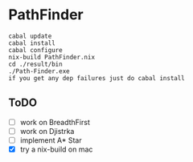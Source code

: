 # PathFinder
```
cabal update
cabal install
cabal configure
nix-build PathFinder.nix
cd ./result/bin
./Path-Finder.exe
if you get any dep failures just do cabal install
```
## ToDO
- [ ] work on BreadthFirst
- [ ] work on Djistrka
- [ ] implement A* Star
- [X] try a nix-build on mac
